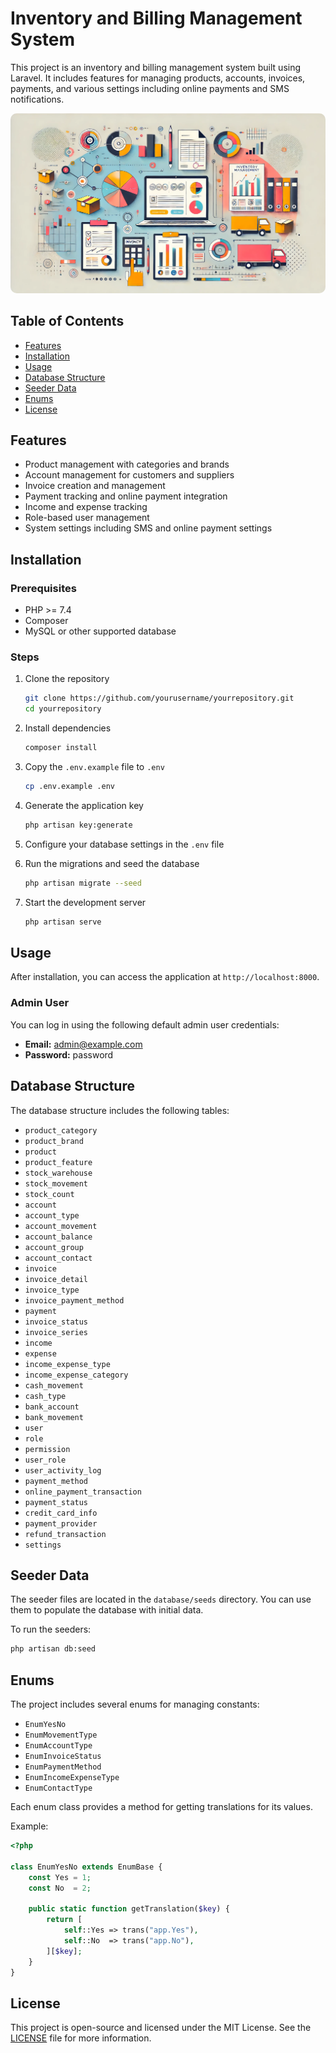 # Inventory and Billing Management System

This project is an inventory and billing management system built using Laravel. It includes features for managing
products, accounts, invoices, payments, and various settings including online payments and SMS notifications.

<img src="README.webp" style="border-radius: 10px !important" alt="Inventory and Billing Management System">

## Table of Contents

- [Features](#features)
- [Installation](#installation)
- [Usage](#usage)
- [Database Structure](#database-structure)
- [Seeder Data](#seeder-data)
- [Enums](#enums)
- [License](#license)

## Features

- Product management with categories and brands
- Account management for customers and suppliers
- Invoice creation and management
- Payment tracking and online payment integration
- Income and expense tracking
- Role-based user management
- System settings including SMS and online payment settings

## Installation

### Prerequisites

- PHP >= 7.4
- Composer
- MySQL or other supported database

### Steps

1. Clone the repository

   ```bash
   git clone https://github.com/yourusername/yourrepository.git
   cd yourrepository
   ```

2. Install dependencies

   ```bash
   composer install
   ```

3. Copy the `.env.example` file to `.env`

   ```bash
   cp .env.example .env
   ```

4. Generate the application key

   ```bash
   php artisan key:generate
   ```

5. Configure your database settings in the `.env` file

6. Run the migrations and seed the database

   ```bash
   php artisan migrate --seed
   ```

7. Start the development server

   ```bash
   php artisan serve
   ```

## Usage

After installation, you can access the application at `http://localhost:8000`.

### Admin User

You can log in using the following default admin user credentials:

- **Email:** admin@example.com
- **Password:** password

## Database Structure

The database structure includes the following tables:

- `product_category`
- `product_brand`
- `product`
- `product_feature`
- `stock_warehouse`
- `stock_movement`
- `stock_count`
- `account`
- `account_type`
- `account_movement`
- `account_balance`
- `account_group`
- `account_contact`
- `invoice`
- `invoice_detail`
- `invoice_type`
- `invoice_payment_method`
- `payment`
- `invoice_status`
- `invoice_series`
- `income`
- `expense`
- `income_expense_type`
- `income_expense_category`
- `cash_movement`
- `cash_type`
- `bank_account`
- `bank_movement`
- `user`
- `role`
- `permission`
- `user_role`
- `user_activity_log`
- `payment_method`
- `online_payment_transaction`
- `payment_status`
- `credit_card_info`
- `payment_provider`
- `refund_transaction`
- `settings`

## Seeder Data

The seeder files are located in the `database/seeds` directory. You can use them to populate the database with initial
data.

To run the seeders:

```bash
php artisan db:seed
```

## Enums

The project includes several enums for managing constants:

- `EnumYesNo`
- `EnumMovementType`
- `EnumAccountType`
- `EnumInvoiceStatus`
- `EnumPaymentMethod`
- `EnumIncomeExpenseType`
- `EnumContactType`

Each enum class provides a method for getting translations for its values.

Example:

```php
<?php

class EnumYesNo extends EnumBase {
    const Yes = 1;
    const No  = 2;

    public static function getTranslation($key) {
        return [
            self::Yes => trans("app.Yes"),
            self::No  => trans("app.No"),
        ][$key];
    }
}
```

## License

This project is open-source and licensed under the MIT License. See the [LICENSE](LICENSE) file for more information.

